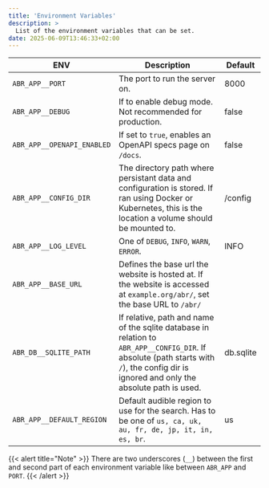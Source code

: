 ```yaml
---
title: 'Environment Variables'
description: >
  List of the environment variables that can be set.
date: 2025-06-09T13:46:33+02:00
---
```


| ENV                        | Description                                                                                                                                                                               | Default   |
| -------------------------- | ----------------------------------------------------------------------------------------------------------------------------------------------------------------------------------------- | --------- |
| `ABR_APP__PORT`            | The port to run the server on.                                                                                                                                                            | 8000      |
| `ABR_APP__DEBUG`           | If to enable debug mode. Not recommended for production.                                                                                                                                  | false     |
| `ABR_APP__OPENAPI_ENABLED` | If set to `true`, enables an OpenAPI specs page on `/docs`.                                                                                                                               | false     |
| `ABR_APP__CONFIG_DIR`      | The directory path where persistant data and configuration is stored. If ran using Docker or Kubernetes, this is the location a volume should be mounted to.                              | /config   |
| `ABR_APP__LOG_LEVEL`       | One of `DEBUG`, `INFO`, `WARN`, `ERROR`.                                                                                                                                                  | INFO      |
| `ABR_APP__BASE_URL`        | Defines the base url the website is hosted at. If the website is accessed at `example.org/abr/`, set the base URL to `/abr/`                                                              |           |
| `ABR_DB__SQLITE_PATH`      | If relative, path and name of the sqlite database in relation to `ABR_APP__CONFIG_DIR`. If absolute (path starts with `/`), the config dir is ignored and only the absolute path is used. | db.sqlite |
| `ABR_APP__DEFAULT_REGION`  | Default audible region to use for the search. Has to be one of `us, ca, uk, au, fr, de, jp, it, in, es, br`.                                                                              | us        |

{{< alert title="Note" >}} There are two underscores (`__`) between the first
and second part of each environment variable like between `ABR_APP` and `PORT`.
{{< /alert >}}

